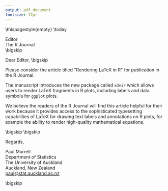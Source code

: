 ```yaml
---
output: pdf_document
fontsize: 12pt
---
```


\thispagestyle{empty}
\today

Editor   
The R Journal  
\bigskip

Dear Editor,
\bigskip

Please consider the article titled "Rendering LaTeX in R" for publication in the
R Journal.

The manuscript introduces the new package called `xdvir` which allows users to
render LaTeX fragments in R plots, including labels and 
data symbols for `ggplot` plots.

We believe the readers of the R Journal will find this article helpful for their
work because it provides access to the sophisticated typesetting capabilities
of LaTeX for drawing text labels and annotations on R plots, for example
the ability to render high-quality mathematical equations.

\bigskip
\bigskip

Regards,
    
    
    
Paul Murrell  
Department of Statistics  
The University of Auckland  
Auckland, New Zealand  
paul@stat.auckland.ac.nz    

\bigskip

